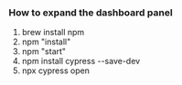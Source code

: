 ### How to expand the dashboard panel

1. brew install npm
2. npm "install"
3. npm "start"
4. npm install cypress --save-dev
5. npx cypress open